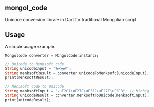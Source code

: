 ## mongol_code

Unicode conversion library in Dart for traditional Mongolian script 

## Usage

A simple usage example:

```dart
MongolCode converter = MongolCode.instance;

// Unicode to Menksoft code
String unicodeInput = 'ᠮᠣᠩᠭᠣᠯ';
String menksoftResult = converter.unicodeToMenksoft(unicodeInput);
print(menksoftResult);

// Menksoft code to Unicode
String menksoftInput = "\uE2C1\uE27F\uE317\uE27E\uE2E8"; // bichig
String unicodeResult = converter.menksoftToUnicode(menksoftInput);
print(unicodeResult);
```

